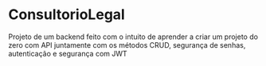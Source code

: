 # ConsultorioLegal
Projeto de um backend feito com o intuito de aprender a criar um projeto do zero com API juntamente com os métodos CRUD, segurança de senhas, autenticação e segurança com JWT
